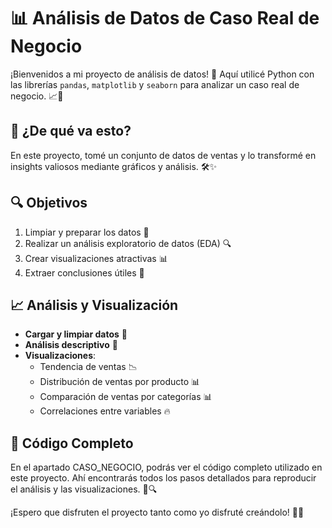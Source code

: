 # 📊 Análisis de Datos de Caso Real de Negocio

¡Bienvenidos a mi proyecto de análisis de datos! 🎉 Aquí utilicé Python con las librerías `pandas`, `matplotlib` y `seaborn` para analizar un caso real de negocio. 📈🐼

## 🚀 ¿De qué va esto?

En este proyecto, tomé un conjunto de datos de ventas y lo transformé en insights valiosos mediante gráficos y análisis. 🛠️✨

## 🔍 Objetivos

1. Limpiar y preparar los datos 🧹
2. Realizar un análisis exploratorio de datos (EDA) 🔍
3. Crear visualizaciones atractivas 📊
4. Extraer conclusiones útiles 🧠

## 📈 Análisis y Visualización

- **Cargar y limpiar datos** 🚿
- **Análisis descriptivo** 📜
- **Visualizaciones**:
    - Tendencia de ventas 📉
    - Distribución de ventas por producto 📊
    - Comparación de ventas por categorías 📊
    - Correlaciones entre variables 🔥

## 📂 Código Completo
En el apartado CASO_NEGOCIO, podrás ver el código completo utilizado en este proyecto. Ahí encontrarás todos los pasos detallados para reproducir el análisis y las visualizaciones. 📝🔍

¡Espero que disfruten el proyecto tanto como yo disfruté creándolo! 🚀✨
